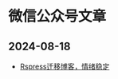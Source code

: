 # 微信公众号文章

## 2024-08-18

- [Rspress迁移博客，情绪稳定](https://mp.weixin.qq.com/s/rjm9DMaaHpnwBllVrJgTAQ?token=1288448806&lang=zh_CN)
